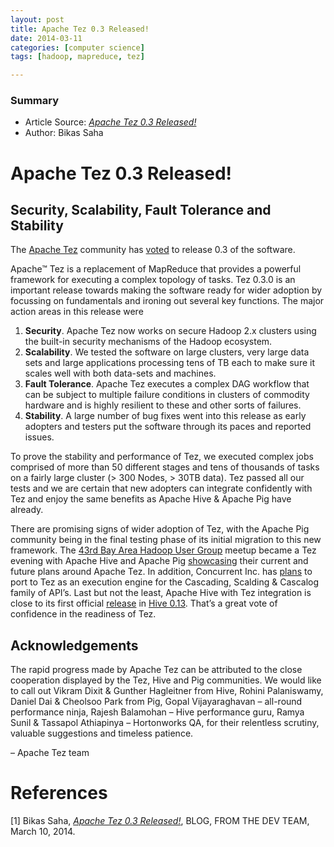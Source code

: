 ```yaml
---
layout: post
title: Apache Tez 0.3 Released!
date: 2014-03-11 
categories: [computer science]
tags: [hadoop, mapreduce, tez]

---
```


### Summary

* Article Source: [*Apache Tez 0.3 Released!*](http://hortonworks.com/blog/apache-tez-0-3-released/)  
* Author: Bikas Saha

# Apache Tez 0.3 Released!

Security, Scalability, Fault Tolerance and Stability
---

The [Apache Tez](http://hortonworks.com/hadoop/tez/) community has [voted](http://mail-archives.apache.org/mod_mbox/tez-dev/201403.mbox/%3C46150FCE-23EB-4695-9E34-5698CDAD1A7D%40apache.org%3E) to release 0.3 of the software.

Apache™ Tez is a replacement of MapReduce that provides a powerful framework for executing a complex topology of tasks. Tez 0.3.0 is an important release towards making the software ready for wider adoption by focussing on fundamentals and ironing out several key functions. The major action areas in this release were

1. **Security**. Apache Tez now works on secure Hadoop 2.x clusters using the built-in security mechanisms of the Hadoop ecosystem.
2. **Scalability**. We tested the software on large clusters, very large data sets and large applications processing tens of TB each to make sure it scales well with both data-sets and machines.
3. **Fault Tolerance**. Apache Tez executes a complex DAG workflow that can be subject to multiple failure conditions in clusters of commodity hardware and is highly resilient to these and other sorts of failures.
4. **Stability**. A large number of bug fixes went into this release as early adopters and testers put the software through its paces and reported issues.

To prove the stability and performance of Tez, we executed complex jobs comprised of more than 50 different stages and tens of thousands of tasks on a fairly large cluster (> 300 Nodes, > 30TB data). Tez passed all our tests and we are certain that new adopters can integrate confidently with Tez and enjoy the same benefits as Apache Hive & Apache Pig have already.

There are promising signs of wider adoption of Tez, with the Apache Pig community being in the final testing phase of its initial migration to this new framework. The [43rd Bay Area Hadoop User Group](http://www.meetup.com/hadoop/events/116895522/) meetup became a Tez evening with Apache Hive and Apache Pig [showcasing](http://www.slideshare.net/ydn/pig-on-tez-hugfeb19) their current and future plans around Apache Tez. In addition, Concurrent Inc. has [plans]((http://www.infoq.com/news/2013/11/cascading)) to port to Tez as an execution engine for the Cascading, Scalding & Cascalog family of API’s. Last but not the least, Apache Hive with Tez integration is close to its first official [release](http://mail-archives.apache.org/mod_mbox/hive-dev/201402.mbox/%3CCD11B938-B4D9-4D2A-917D-60570A017716@hortonworks.com%3E) in [Hive 0.13](http://svn.apache.org/viewvc/hive/branches/branch-0.13/). That’s a great vote of confidence in the readiness of Tez.

Acknowledgements
---

The rapid progress made by Apache Tez can be attributed to the close cooperation displayed by the Tez, Hive and Pig communities. We would like to call out Vikram Dixit & Gunther Hagleitner from Hive, Rohini Palaniswamy, Daniel Dai & Cheolsoo Park from Pig, Gopal Vijayaraghavan – all-round performance ninja, Rajesh Balamohan – Hive performance guru, Ramya Sunil & Tassapol Athiapinya – Hortonworks QA, for their relentless scrutiny, valuable suggestions and timeless patience.

– Apache Tez team


# References

[1] Bikas Saha, [*Apache Tez 0.3 Released!*](http://hortonworks.com/blog/apache-tez-0-3-released/), BLOG, FROM THE DEV TEAM, March 10, 2014.
